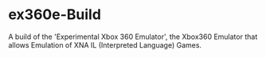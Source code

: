 # ex360e-Build
A build of the 'Experimental Xbox 360 Emulator', the Xbox360 Emulator that allows Emulation of XNA IL (Interpreted Language) Games.
